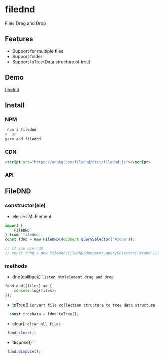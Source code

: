 # filednd

Files Drag and Drop

## Features

* Support for multiple files 
* Support folder
* Support toTree(Data structure of tree)

## Demo

[filednd](https://deyihu.github.io/filednd/test/index.html)

## Install

### NPM

```sh
 npm i filednd
#  or
yarn add filednd 
```

### CDN 

```html
<script src="https://unpkg.com/filednd/dist/filednd.js"></script>
```

### API

## FileDND 

### constructor(ele)

* ele : HTMLElement

```js
import {
    FileDND
} from 'filednd';
const fdnd = new FileDND(document.querySelector('#zone'));

// if you use cdn 
// const fdnd = new filednd.FileDND(document.querySelector('#zone'));
```

### methods

* dnd(callback) `listen htmlelement drag and drop`

```js
fdnd.dnd((files) => {
    console.log(files);
});
```

* toTree() `Convert file collection structure to tree data structure`

```js
  const treeData = fdnd.toTree();
```

* clear() `clear all files`

```js
 fdnd.clear();
```

* dispose() ``

```js
 fdnd.dispose();
```

